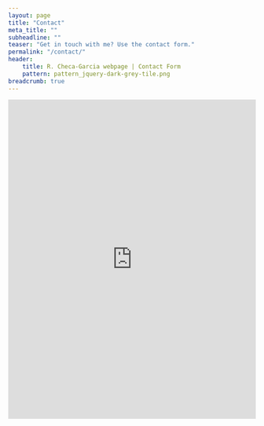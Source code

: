 ```yaml
---
layout: page
title: "Contact"
meta_title: ""
subheadline: ""
teaser: "Get in touch with me? Use the contact form."
permalink: "/contact/"
header:
    title: R. Checa-Garcia webpage | Contact Form
    pattern: pattern_jquery-dark-grey-tile.png
breadcrumb: true
---
```


<div class="panel">
<iframe width="100%" height="650" frameborder="0" scrolling="no" src="https://rchg.wufoo.com/forms/z7nw2pq1mx88q2/"></iframe>
</div>


